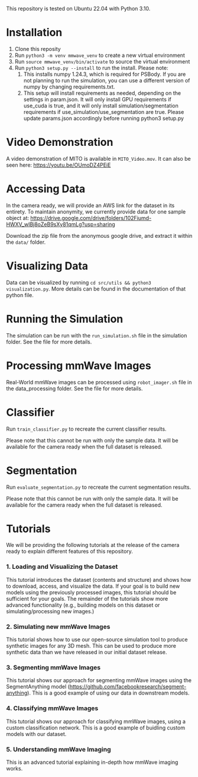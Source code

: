 This repository is tested on Ubuntu 22.04 with Python 3.10. 

# Installation
1. Clone this reposity
2. Run `python3 -m venv mmwave_venv` to create a new virtual environment
3. Run `source mmwave_venv/bin/activate` to source the virtual environment
4. Run `python3 setup.py --install` to run the install. Please note:
    1. This installs numpy 1.24.3, which is required for PSBody. If you are not planning to run the simulation, you can use a different version of numpy by changing requirements.txt.
    2. This setup will install requirements as needed, depending on the settings in param.json. It will only install GPU requirements if use_cuda is true, and it will only install simulation/segmentation requirements if use_simulation/use_segmentation are true. Please update params.json accordingly before running python3 setup.py

# Video Demonstration

A video demonstration of MITO is available in `MITO_Video.mov`. It can also be seen here: https://youtu.be/OUmoDZ4PEiE


# Accessing Data
In the camera ready, we will provide an AWS link for the dataset in its entirety. To maintain anonymity, we currently provide data for one sample object at: https://drive.google.com/drive/folders/102Fiumd-HWXV_wIBj8oZeB9sXy81qmLg?usp=sharing

Download the zip file from the anonymous google drive, and extract it within the `data/` folder. 

# Visualizing Data
Data can be visualized by running `cd src/utils && python3 visualization.py`. More details can be found in the documentation of that python file.

# Running the Simulation
The simulation can be run with the `run_simulation.sh` file in the simulation folder. See the file for more details. 

# Processing mmWave Images
Real-World mmWave images can be processed using `robot_imager.sh` file in the data_processing folder. See the file for more details. 

# Classifier
Run `train_classifier.py` to recreate the current classifier results. 

Please note that this cannot be run with only the sample data. It will be available for the camera ready when the full dataset is released.

# Segmentation
Run `evaluate_segmentation.py` to recreate the current segmentation results. 

Please note that this cannot be run with only the sample data. It will be available for the camera ready when the full dataset is released.

# Tutorials 
We will be providing the following tutorials at the release of the camera ready to explain different features of this repository. 

### 1. Loading and Visualizing the Dataset
This tutorial introduces the dataset (contents and structure) and shows how to download, access, and visualize the data. If your goal is to build new models using the previously processed images, this tutorial should be sufficient for your goals. The remainder of the tutorials show more advanced functionality (e.g., building models on this dataset or simulating/processing new images.)

### 2. Simulating new mmWave Images
This tutorial shows how to use our open-source simulation tool to produce synthetic images for any 3D mesh. This can be used to produce more synthetic data than we have released in our initial dataset release. 

### 3. Segmenting mmWave Images
This tutorial shows our approach for segmenting mmWave images using the SegmentAnything model (https://github.com/facebookresearch/segment-anything). This is a good example of using our data in downstream models.

### 4. Classifying mmWave Images
This tutorial shows our approach for classifying mmWave images, using a custom classification network. This is a good example of buidling custom models with our dataset. 

### 5. Understanding mmWave Imaging
This is an advanced tutorial explaining in-depth how mmWave imaging works. 
